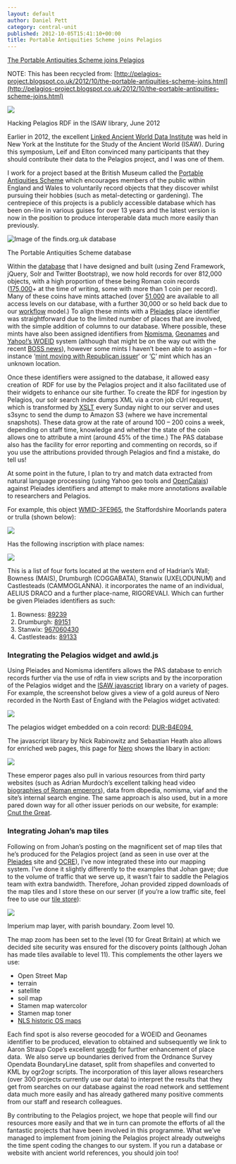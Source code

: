 ```yaml
---
layout: default
author: Daniel Pett
category: central-unit
published: 2012-10-05T15:41:10+00:00
title: Portable Antiquities Scheme joins Pelagios
---
```


[The Portable Antiquities Scheme joins Pelagios](http://finds.org.uk/blogs/centralunit/2012/10/05/the-portable-antiquities-scheme-joins-pelagios/ "Link to The Portable Antiquities Scheme joins Pelagios")

NOTE: This has been recycled from: [http://pelagios-project.blogspot.co.uk/2012/10/the-portable-antiquities-scheme-joins.html](http://pelagios-project.blogspot.co.uk/2012/10/the-portable-antiquities-scheme-joins.html)

[![](http://farm9.staticflickr.com/8009/7337615858_5ca2264b33.jpg)](http://farm9.staticflickr.com/8009/7337615858_5ca2264b33.jpg)

Hacking Pelagios RDF in the ISAW library, June 2012

Earlier in 2012, the excellent [Linked Ancient World Data Institute](http://wiki.digitalclassicist.org/Linked_Ancient_World_Data_Institute) was held in New York at the Institute for the Study of the Ancient World (ISAW). During this symposium, Leif and Elton convinced many participants that they should contribute their data to the Pelagios project, and I was one of them.

I work for a project based at the British Museum called the [Portable Antiquities Scheme](http://finds.org.uk/) which encourages members of the public within England and Wales to voluntarily record objects that they discover whilst pursuing their hobbies (such as metal-detecting or gardening). The centrepiece of this projects is a publicly accessible database which has been on-line in various guises for over 13 years and the latest version is now in the position to produce interoperable data much more easily than previously.

![Image of the finds.org.uk database](http://1.bp.blogspot.com/-jV_pt-stSbg/UFyFlAwpCCI/AAAAAAAAEWs/7n-_nFp0AeY/s320/pasDb.png "A screenshot of the finds.org.uk database front end")

The Portable Antiquities Scheme database

Within the [database](http://finds.org.uk/database) that I have designed and built (using Zend Framework, jQuery, Solr and Twitter Bootstrap), we now hold records for over 812,000 objects, with a high proportion of these being Roman coin records ([175,000](http://finds.org.uk/database/search/results/objectType/COIN/broadperiod/ROMAN)\+ at the time of writing, some with more than 1 coin per record). Many of these coins have mints attached (over [51,000](http://finds.org.uk/database/search/results/q/pleiadesID%3A%5B%2A+TO+%2A%5D) are available to all access levels on our database, with a further 30,000 or so held back due to our [workflow](http://www.imat.cimtech.co.uk/Resources/IM@T_Online/2004/0104_Ox%20Arch%20PAS%20diag.gif) model.) To align these mints with a [Pleiades](http://pleiades.stoa.org/) place identifier was straightforward due to the limited number of places that are involved, with the simple addition of columns to our database. Where possible, these mints have also been assigned identifiers from [Nomisma](http://www.nomisma.org/), [Geonames](http://www.geonames.org/) and [Yahoo!’s WOEID](http://developer.yahoo.com/geo/geoplanet/) system (although that might be on the way out with the recent [BOSS news](http://developer.yahoo.com/boss/geo/)), however some mints I haven’t been able to assign – for instance ‘[mint moving with Republican issuer](http://finds.org.uk/romancoins/mints/mint/id/297)‘ or ‘[C](http://finds.org.uk/romancoins/mints/mint/id/38)‘ mint which has an unknown location.

Once these identifiers were assigned to the database, it allowed easy creation of  RDF for use by the Pelagios project and it also facilitated use of their widgets to enhance our site further. To create the RDF for ingestion by Pelagios, our solr search index dumps XML via a cron job cUrl request, which is transformed by [XSLT](https://github.com/portableant/Beowulf---PAS/blob/master/public_html/xsl/pelagios.xsl) every Sunday night to our server and uses s3sync to send the dump to Amazon S3 (where we have incremental snapshots). These data grow at the rate of around 100 – 200 coins a week, depending on staff time, knowledge and whether the state of the coin allows one to attribute a mint (around 45% of the time.) The PAS database also has the facility for error reporting and commenting on records, so if you use the attributions provided through Pelagios and find a mistake, do tell us!

At some point in the future, I plan to try and match data extracted from natural language processing (using Yahoo geo tools and [OpenCalais](http://www.opencalais.com/)) against Pleiades identifiers and attempt to make more annotations available to researchers and Pelagios.

For example, this object [WMID-3FE965](http://finds.org.uk/database/artefacts/record/id/49791), the Staffordshire Moorlands patera or trulla (shown below):

![](http://finds.org.uk/images/sworrell/medium/114-1479_img.jpg)

Has the following inscription with place names:

![](http://finds.org.uk/images/sworrell/medium/all-2bwhard.jpg)

This is a list of four forts located at the western end of Hadrian’s Wall; Bowness (MAIS), Drumburgh (COGGABATA), Stanwix (UXELODUNUM) and Castlesteads (CAMMOGLANNA). it incorporates the name of an individual, AELIUS DRACO and a further place-name, RIGOREVALI. Which can further be given Pleiades identifiers as such:

1.  Bowness: [89239](http://pleiades.stoa.org/places/89239)
2.  Drumburgh: [89151](http://pleiades.stoa.org/places/89151/)
3.  Stanwix: [967060430](http://pleiades.stoa.org/places/967060430/)
4.  Castlesteads: [89133](http://pleiades.stoa.org/places/89133/)

### Integrating the Pelagios widget and awld.js

Using Pleiades and Nomisma identifers allows the PAS database to enrich records further via the use of rdfa in view scripts and by the incorporation of the Pelagios widget and the [ISAW javascript](http://isaw.nyu.edu/members/sebastian.heath-40nyu.edu/awld-js) library on a variety of pages. For example, the screenshot below gives a view of a gold aureus of Nero recorded in the North East of England with the Pelagios widget activated:

![](http://3.bp.blogspot.com/-_vl7V05DEx4/UFyJXQNvBDI/AAAAAAAAEW8/vBYowoDEu40/s320/widget.png)

The pelagios widget embedded on a coin record:
[DUR-B4E094 ](http://finds.org.uk/database/artefacts/record/id/495315)

The javascript library by Nick Rabinowitz and Sebastian Heath also allows for enriched web pages, this page for [Nero](http://finds.org.uk/romancoins/emperors/emperor/id/12) shows the libary in action:

![](http://2.bp.blogspot.com/-Kw8j3x7pmhk/UGq7pz_rn2I/AAAAAAAAEYg/tXBgLer8Bf8/s320/nero.JPG)

These emperor pages also pull in various resources from third party websites (such as Adrian Murdoch’s excellent talking head video [biographies of Roman emperors](http://www.youtube.com/user/adrianmurdoch?feature=watch)), data from dbpedia, nomisma, viaf and the site’s internal search engine. The same approach is also used, but in a more pared down way for all other issuer periods on our website, for example: [Cnut the Great](http://finds.org.uk/earlymedievalcoins/rulers/ruler/id/192).

### Integrating Johan’s map tiles

Following on from Johan’s posting on the magnificent set of map tiles that he’s produced for the Pelagios project (and as seen in use over at the [Pleiades](http://pleiades.stoa.org/home) site and [OCRE](http://numismatics.org/ocre/maps)), I’ve now integrated these into our mapping system. I’ve done it slightly differently to the examples that Johan gave; due to the volume of traffic that we serve up, it wasn’t fair to saddle the Pelagios team with extra bandwidth. Therefore, Johan provided zipped downloads of the map tiles and I store these on our server (if you’re a low traffic site, feel free to use our [tile store](http://finds.org.uk/imperium)):

[![](http://2.bp.blogspot.com/-nC9OMW-zRKc/UFyKOmGgvfI/AAAAAAAAEXE/GmuVU0ifjAM/s320/imperiumMap.jpg)](http://2.bp.blogspot.com/-nC9OMW-zRKc/UFyKOmGgvfI/AAAAAAAAEXE/GmuVU0ifjAM/s1600/imperiumMap.jpg)

Imperium map layer, with parish boundary. Zoom level 10.

The map zoom has been set to the level (10 for Great Britain) at which we decided site security was ensured for the discovery points (although Johan has made tiles available to level 11). This complements the other layers we use:

*   Open Street Map
*   terrain
*   satellite
*   soil map
*   Stamen map watercolor
*   Stamen map toner
*   [NLS historic OS maps](http://geo.nls.uk/maps/)

Each find spot is also reverse geocoded for a WOEID and Geonames identifier to be produced, elevation to obtained and subsequently we link to Aaron Straup Cope’s excellent [woedb](http://woe.spum.org/) for further enhancement of place data.  We also serve up boundaries derived from the Ordnance Survey Opendata BoundaryLine dataset, split from shapefiles and converted to KML by ogr2ogr scripts. The incorporation of this layer allows researchers (over 300 projects currently use our data) to interpret the results that they get from searches on our database against the road network and settlement data much more easily and has already gathered many positive comments from our staff and research colleagues.

By contributing to the Pelagios project, we hope that people will find our resources more easily and that we in turn can promote the efforts of all the fantastic projects that have been involved in this programme. What we’ve managed to implement from joining the Pelagios project already outweighs the time spent coding the changes to our system. If you run a database or website with ancient world references, you should join too!
